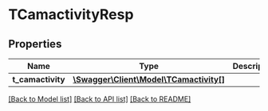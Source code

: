 # TCamactivityResp

## Properties
Name | Type | Description | Notes
------------ | ------------- | ------------- | -------------
**t_camactivity** | [**\Swagger\Client\Model\TCamactivity[]**](TCamactivity.md) |  | [optional] 

[[Back to Model list]](../README.md#documentation-for-models) [[Back to API list]](../README.md#documentation-for-api-endpoints) [[Back to README]](../README.md)


